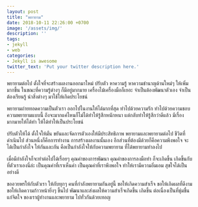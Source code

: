 ```yaml
---
layout: post
title: "พยายาม"
date: 2018-10-11 22:26:00 +0700
image: '/assets/img/'
description: ''
tags:
- jekyll
- web
categories:
- Jekyll is awesome
twitter_text: 'Put your twitter description here.'
---
```

พยายามต่อไป ตั้งใจที่จะสร้างผลงานออกมาใหม่ ปรับตัว หาความรู้ หาความชำนาญด้านใหม่ๆ ให้เพิ่มมากขึ้น ในขณะที่ความรู้ต่างๆ ก็มีอยู่มากมาย เครื่องไม้เครื่องมือก็เยอะ จำเป็นต้องพัฒนาตัวเอง จำเป็นต้องเรียนรู้ นำสิ่งต่างๆ มาใช้ให้เกิดประโยชน์

พยายามถ่ายทอดความเป็นตัวเรา ออกไปในงานให้ได้มากที่สุด ทำไปด้วยความรัก ทำไปด้วยความชอบ ความพยายามแบบนี้ ถึงจะมากแค่ไหนก็ไม่ได้ทำให้รู้สึกหนักหนา แต่กลับทำให้รู้สึกว่าดีแล้ว มีเรื่องมากมายให้ได้ทำ ให้ได้ทำให้เป็นประโยชน์

ปรับตัวให้ได้ ตั้งใจให้มั่น ขยันและจัดการตัวเองให้มีประสิทธิภาพ พยายามและพยายามต่อไป ชีวิตที่ดำเนินไป ส่วนหนึ่งก็คือการทำงาน การสร้างผลงานนั้นเอง อีกส่วนที่ต้องมีด้วยก็คือความพึงพอใจ จะได้เป็นกำลังใจ ให้กันและกัน คือเป็นกำลังใจให้กับความพยายาม ที่ได้พยายามทำลงไป

เมื่อมีกำลังใจก็จะทำต่อไปได้เรื่อยๆ คุณค่าของการพัฒนา คุณค่าของการลงมือทำ ก็จะเกิดขึ้น เกิดขึ้นกับที่ตัวเราเองนี่ล่ะ เป็นคุณค่าที่เราเห็นค่า เป็นคุณค่าที่เราพึงพอใจ ทำให้เรามีความอิ่มเอม สุขใจได้เป็นอย่างดี

ขออวยพรให้กับตัวเรา ให้กับทุกๆ คนที่กำลังพยายามกันอยู่นี้ ขอให้เกิดความสำเร็จ ขอให้เกิดผลที่ดีงาม ขอให้เกิดความก้าวหน้ายิ่งๆ ขึ้นไป พัฒนาและส่งผลให้ความสำเร็จเกิดขึ้น เกิดขึ้น ต่อเนื่องเป็นที่ชุ่มชื่นแก่จิตใจ ของเราผู้ทำงานและพยายาม ไปทั่วกันด้วยเทอญ
